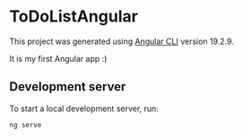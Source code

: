 # ToDoListAngular

This project was generated using [Angular CLI](https://github.com/angular/angular-cli) version 19.2.9.

It is my first Angular app :)

## Development server

To start a local development server, run:

```bash
ng serve
```

